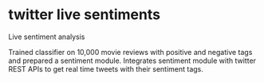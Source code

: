 # twitter live sentiments
Live sentiment analysis

Trained classifier on 10,000 movie reviews with positive and negative tags and prepared a sentiment module.
Integrates sentiment module with twitter REST APIs to get real time tweets with their sentiment tags.
